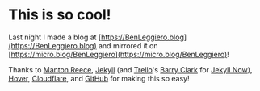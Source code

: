 # This is so cool! #

Last night I made a blog at [https://BenLeggiero.blog](https://BenLeggiero.blog) and mirrored it on [https://micro.blog/BenLeggiero](https://micro.blog/BenLeggiero)! 

Thanks to [Manton Reece](https://Manton.org), [Jekyll](https://jekyllrb.com) (and [Trello](https://trello.com)'s [Barry Clark](http://www.barryclark.co) for [Jekyll Now](https://github.com/barryclark/jekyll-now)), [Hover](https://Hover.com), [Cloudflare](https://cloudflare.com), and [GitHub](https://GitHub.com) for making this so easy! 
